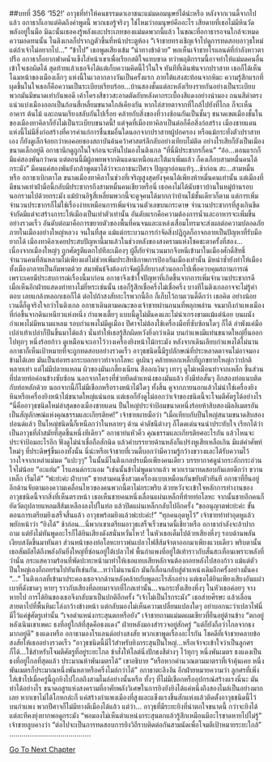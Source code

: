 ##บทที่ 356 ‘152!’
อาวุธที่ทำให้คนธรรมดาเอาชนะแม่มดอมนุษย์ได้น่ะหรือ
หลังจากเวนดี้จากไปแล้ว อกาธาก็เอาแต่คิดถึงคำพูดนี้ พวกเธอรู้จริงๆ ใช่ไหมว่าอมนุษย์คืออะไร
เสียดายที่เธอไม่มีหินวัดพลังอยู่ในมือ มิฉะนั้นเธอคงรู้พลังและประเภทของแม่มดพวกนี้แล้ว
ในขณะที่อกาธารอจนใกล้จะหมดความอดทนนั้น ไนติงเกลก็ปรากฏตัวขึ้นที่หน้าประตูห้อง “เจ้าชายทรงเชิญเจ้าไปดูการทดสอบอาวุธใหม่ แต่ถ้าเจ้าไม่อยากไป...”
“ข้าไป” เธอพูดเสียงเข้ม “นำทางข้าด้วย”
พอเห็นเจ้าชายโรแลนด์ที่กำลังหาวตาปรือ อกาธาก็อยากฟาดน้ำแข็งใส่หน้าเขาเพื่อเรียกสติใจแทบขาด ทว่าพฤติกรรมนี้อาจทำให้แม่มดคนอื่นเข้าใจเธอผิดได้ สุดท้ายแล้วเธอจึงได้แต่เก็บความคิดนี้ไว้ในใจ
ทันทีที่เดินพ้นจากปราสาท เธอก็ได้เห็นโฉมหน้าของเมืองเล็กๆ แห่งนี้ในเวลากลางวันเป็นครั้งแรก
ภายใต้แสงสะท้อนจากหิมะ ความรู้สึกแรกที่ผุดขึ้นในใจเธอก็คือความเป็นระเบียบเรียบร้อย...บ้านสองชั้นแต่ละหลังเรียงรายกันอย่างเป็นระเบียบ พวกมันมีขนาดเท่ากันพอดี เค้าโครงสีขาวสะอาดตัดกับหลังคากระเบื้องสีแดงอย่างน่ามอง ถนนสีดำตรงแน่วแบ่งเมืองออกเป็นก้อนสี่เหลี่ยมขนาดใกล้เคียงกัน หากไล่สายตาจากที่ใกล้ไปยังที่ไกล ก็จะเห็นอาคาร ต้นไม้ และถนนเรียงสลับกันไปเรื่อย คล้ายกับสิ่งของที่วางซ้อนกันเป็นชั้นๆ
ขนาดเขตเมืองชั้นในของเมืองทาคิลาก็ยังไม่เป็นระเบียบขนาดนี้!
แต่จุดที่เมืองทาคิลาเป็นต่อก็คือสิ่งก่อสร้าง เมืองชายแดนแห่งนี้ไม่มีสิ่งก่อสร้างที่ควรค่าแก่การชื่นชมอื่นใดนอกจากปราสาทผู้ปกครอง หรือแม้กระทั่งตัวปราสาทเอง ก็ยังดูเล็กจ้อยกว่าหอคอยของสถาบันค้นคว้าศาสตร์ลึกลับอย่างเทียบไม่ติด
อย่างไรเสียก็ยังเป็นเมืองขนาดเล็กอยู่ดี อกาธานึกดูถูกในใจก่อนจะหันไปมองไนติงเกล “ที่นี่มีประชากรกี่คน”
“อ้อ...ตอนแรกก็มีแค่สองพันกว่าคน แต่ตอนนี้มีผู้อพยพจากดินแดนเหนือและใต้มาเพิ่มแล้ว ก็คงเกือบสามหมื่นคนได้กระมัง”
มีคนแค่สองพันยังกล้าพูดมาได้ว่าจะเอาชนะปีศาจ ปัญญาอ่อนแท้ๆ...ช้าก่อน สะ...สามหมื่นหรือ อกาธาเบิกตาโต ขนาดเมืองทาคิลาในช่วงที่เจริญสูงสุดยังจุคนได้เพียงห้าหมื่นคนเท่านั้น แต่เมืองที่มีขนาดเท่าฝ่ามือนี้กลับมีประชากรถึงสามหมื่นคนเชียวหรือนี่ เธอคงไม่ได้นับชาวบ้านในหมู่บ้านรอบนอกรวมไปด้วยกระมัง
แม้บ้านอิฐสี่เหลี่ยมพวกนี้จะดูจุคนได้มากกว่าบ้านไม้ชั้นเดียวก็ตาม แต่การเพิ่มจำนวนประชากรก็ไม่ใช่เรื่องง่ายเหมือนการเพิ่มจำนวนตัวเลขบนกระดาษ จำนวนประชากรที่สูงเกินขีดจำกัดมีแต่จะสร้างภาระให้เมืองเป็นเท่าตัวเท่านั้น อันดับแรกคือความต้องการน้ำและอาหารจะเพิ่มขึ้นอย่างรวดเร็ว อันดับต่อมาคือการขยายตัวของพื้นที่คนจนและแหล่งเสื่อมโทรมจะส่งผลต่อความปลอดภัยภายในเมืองอย่างใหญ่หลวง จนในที่สุด แม้แต่กระบวนการกำจัดสิ่งปฏิกูลก็อาจกลายเป็นปัญหาที่รับมือยากได้
เมืองทาคิลาเคยประสบปัญหานี้มาแล้วในช่วงหลังของสงครามแห่งโชคชะตาครั้งที่สอง…เนื่องจากเมืองใหญ่ๆ ถูกศัตรูตีแตกไปทีละเมืองๆ ผู้ลี้ภัยจำนวนมากจึงหนีเข้ามาในเมืองศักดิ์สิทธิ์ จำนวนคนที่ล้นหลามไม่เพียงแต่ไม่ช่วยเพิ่มประสิทธิภาพการป้องกันเมืองเท่านั้น มิหนำซ้ำยังทำให้เมืองทั้งเมืองกลายเป็นอัมพาตด้วย สมาพันธ์จึงต้องกำจัดผู้ลี้ภัยบางส่วนออกไปเพื่อควบคุมสถานการณ์
เพราะเคยมีประสบการณ์เรื่องนี้มาก่อน อกาธาจึงเข้าใจปัญหาที่เกิดขึ้นจากการเพิ่มจำนวนประชากรดี เมื่อเห็นอีกฝ่ายแสดงท่าทางไม่ยี่หระเช่นนั้น เธอก็รู้สึกเชื่อครึ่งไม่เชื่อครึ่ง บางทีไนติงเกลอาจจะไม่รู้คำตอบ เลยแกล้งหลอกเธอก็ได้
ต่อไปถ้าสงสัยอะไรพวกนี้อีก ก็เก็บไว้ถามเวนดี้ดีกว่า เธอคิด อย่างน้อยเวนดี้ก็ดูจริงใจกว่าไนติงเกล
อกาธาเดินตามคณะของเจ้าชายผ่านถนนที่พลุกพล่าน จนมาถึงกําแพงเมืองที่ก่อขึ้นจากดินเหนียวแห่งหนึ่ง กำแพงเตี้ยๆ แบบนี้ดูไม่มั่นคงและไม่น่าเกรงขามแม้แต่น้อย บนผนังกำแพงไม่มีหนามแหลม รอบกำแพงไม่มีคูเมือง ปีศาจไม่ต้องใช้เครื่องมือที่ซับซ้อนใดๆ ก็ได้ ลำพังแค่มือเปล่าเท้าเปล่าก็ปีนขึ้นมาได้แล้ว
นั่นทำให้เธอรู้สึกผิดหวังยิ่งกว่าเดิม
บนกำแพงมีแท่นขนาดใหญ่ยื่นออกไปทุกๆ หนึ่งร้อยก้าว ดูเหมือนจะเอาไว้วางเครื่องยิงหน้าไม้กระมัง หลังจากเดินเลียบกำแพงได้ไม่นาน อกาธาก็เห็นเป้าหมายที่จะถูกทดสอบอย่างรวดเร็ว
อาวุธชนิดนี้มีรูปลักษณ์ที่ประหลาดตาจนไม่อาจมองข้ามได้เลย
มันเป็นท่อทรงกระบอกยาวทำจากโลหะ ดูเผินๆ คล้ายหอกเหล็กที่ถูกขยายใหญ่กว่าปกติหลายเท่า แต่ไม่มีปลายแหลม ผิวของมันเกลี้ยงเนียน สีออกเงินๆ เทาๆ ดูไม่เหมือนทำจากเหล็ก ชิ้นส่วนที่ปลายท่อค่อนข้างซับซ้อน นอกจากโครงที่ช่วยยึดตำแหน่งของมันแล้ว ยังมีท่อสั้นๆ อีกสองท่อแนบติดกับท่อหลักด้วย นอกจากนี้ก็ไม่มีเชือกหรือรางหน้าไม้ใดๆ ทั้งสิ้น ดูจากภายนอกแล้วไม่น่าใช่เครื่องยิงหินหรือเครื่องยิงหน้าไม้ขนาดใหญ่แน่นอน
แต่เธอก็ยังดูไม่ออกว่าเจ้าของชนิดนี้จะโจมตีศัตรูได้อย่างไร
“นี่คืออาวุธชนิดใหม่ล่าสุดของเมืองชายแดน ปืนใหญ่ประจำป้อมขนาดหนึ่งร้อยห้าสิบสองมิลลิเมตรอันเป็นสัญลักษณ์แห่งคุณธรรมและเกียรติยศ!” เจ้าชายผายมือว่า “เมื่อเทียบกับปืนใหญ่สนามขนาดสิบสองปอนด์แล้ว ปืนใหญ่ชนิดนี้ก็เหนือกว่าในหลายๆ ด้าน ค่าดัชนีต่างๆ ก็โดดเด่นจนน่าประทับใจ เรียกได้ว่าเป็นอาวุธที่ล้ำสมัยที่สุดชิ้นหนึ่งทีเดียว”
อกาธาย่นหัวคิ้ว คุณธรรมและเกียรติยศอะไรกัน แล้วไหนจะประจำป้อมอะไรอีก ฟังดูไม่น่าเชื่อถือสักนิด แล้วคำบรรยายด้านหลังก็แปร่งหูเสียเหลือเกิน มีแต่คำศัพท์ใหม่ๆ ที่ประดิษฐ์ขึ้นเองทั้งนั้น นี่น่ะหรือเจ้าชายที่เวนดี้บอกว่ามีความรู้กว้างขวางและได้รับความไว้วางใจจากเหล่าแม่มด
“แปะๆๆ” ในนั้นมีไนติงเกลปรบมือเพียงคนเดียว บรรยากาศดูน่ากระอักกระอ่วนใจไม่น้อย
“อะแฮ่ม” โรแลนด์กระแอม “เช่นนั้นข้าไม่พูดมากแล้ว พวกเรามาทดสอบกันเลยดีกว่า ขวานเหล็ก เริ่มได้”
“พ่ะย่ะค่ะ ฝ่าบาท” ชายสามคนซึ่งสวมเครื่องแบบเหมือนกันขยับตัวทันที
อกาธาที่ยืนอยู่อีกด้านจับตามองความเคลื่อนไหวของคนพวกนี้ตาไม่กระพริบ ด้วยหวังจะเข้าใจหลักการทำงานของอาวุธชนิดนี้จากสิ่งที่เห็นตรงหน้า
เธอเห็นชายคนหนึ่งเลื่อนแผ่นเหล็กที่ท้ายท่อโลหะ จากนั้นชายอีกคนก็ยัดวัตถุปลายแหลมสีส้มเหลืองลงไปในท่อ แล้วปิดแผ่นเหล็กกลับไปอีกครั้ง
“ขออนุญาตพ่ะย่ะค่ะ ขั้นตอนการเตรียมยิงเสร็จสิ้นแล้ว อาวุธพร้อมยิงแล้วพ่ะย่ะค่ะ!”
“ทุกคนอุดหูไว้” เจ้าชายทำท่าอุดหูแล้วพยักหน้าว่า “ยิงได้”
ช้าก่อน...นี่พวกเขาเตรียมอาวุธเสร็จเร็วขนาดนี้เชียวหรือ อกาธากำลังจะอ้าปากถาม แต่ยังไม่ทันพูดอะไรก็ได้ยินเสียงดังสนั่นหวั่นไหว! ในหัวเธอเต็มไปด้วยเสียงหึ่งๆ รอบด้านพลันเงียบสงัดขึ้นมาทันตา ส่วนหน้าของท่อโลหะยาวพ่นเปลวไฟสีส้มจ้าตาออกมาเพียงแวบเดียว พริบตานั้น เธอสัมผัสได้ถึงพลังอันยิ่งใหญ่ที่ซ่อนอยู่ใต้เปลวไฟ พื้นกำแพงที่อยู่ใต้เท้าราวกับสั่นสะเทือนเพราะพลังที่ว่านั่น กระแสความร้อนที่พัดปะทะหน้ามาทำให้เธอแทบเสียหลักจนต้องถอยหลังไปสองก้าว แม้แต่ตัวปืนใหญ่เองก็ถอยร่นไปทันทีเช่นกัน...ทว่าไม่นานนัก มันก็เลื่อนกลับสู่ตำแหน่งเดิมอีกครั้งอย่างมั่นคง
“...” ไนติงเกลที่เข้ามาประคองเธอจากด้านหลังคล้ายกับพูดอะไรสักอย่าง แต่เธอได้ยินเพียงเสียงอันแผ่วเบาที่ดังขาดๆ หายๆ ราวกับเสียงที่ลอยมาจากที่ไกลเท่านั้น...จนกระทั่งเสียงหึ่งๆ ในหัวเธอค่อยๆ จางหายไป การได้ยินของเธอจึงกลับมาเป็นปกติอีกครั้ง “เจ้าไม่เป็นไรกระมัง”
เธอส่ายศีรษะ แล้วเลื่อนสายตาไปที่พื้นหิมะโล่งกว้างข้างหน้า แต่กลับมองไม่เห็นความเปลี่ยนแปลงใดๆ
อย่าบอกนะว่าเปลวไฟนี่มีไว้แค่ขู่ศัตรูเท่านั้น
“เจอตำแหน่งกระสุนตกหรือยัง” เจ้าชายถามแม่มดผมเขียวที่ยืนอยู่ด้านข้าง
“ตกอยู่หลังเนินเขาเพคะ ธงที่อยู่ใกล้ที่สุดคือธงแดง” ฝ่ายหลังมองสำรวจอยู่สักครู่ “แต่ก็ยังถือว่าไกลจากธงมากอยู่ดี”
ธงแดงหรือ อกาธามองโรแลนด์อย่างสงสัย พวกเขาพูดเรื่องอะไรกัน
โชคดีที่เจ้าชายคลายข้อสงสัยให้เธออย่างรวดเร็ว “อาวุธชนิดนี้มีไว้สำหรับยิงกระสุนปืนใหญ่...หรือเจ้าจะเข้าใจว่าเป็นลูกศรก็ได้...ใช้สำหรับโจมตีศัตรูที่อยู่ระยะไกล ข้าสั่งให้ไลต์นิ่งปักธงสีต่างๆ ไว้ทุกๆ หนึ่งพันเมตร ธงแดงเป็นธงที่อยู่ไกลที่สุดแล้ว ประมาณห้าพันเมตรได้” เขาอธิบาย “หรือหากคำนวณตามมาตราที่เจ้าคุ้นเคย หนึ่งพันเมตรก็ประมาณหนึ่งพันหลาหรือครึ่งไมล์กว่าได้”
อกาธาตะลึงงัน อีกฝ่ายหมายความว่า ลูกศรที่เพิ่งใส่เข้าไปเมื่อครู่นี้ถูกยิงไปไกลถึงสามไมล์อย่างนั้นหรือ ทั้งๆ ที่ไม่มีเชือกหรืออุปกรณ์สร้างแรงนี่นะ มันทำได้อย่างไร ขนาดอสูรแห่งสงครามที่อาศัยพลังวิเศษในการยิงยังยิงได้แค่หนึ่งถึงสองไมล์เป็นอย่างมากเลย หากเขาไม่ได้โกหกล่ะก็ แค่สร้างกำแพงเมืองที่สูงและแข็งแรงขึ้นสักแห่งแล้วติดตั้งอาวุธชนิดนี้ไว้บนกำแพง พวกปีศาจก็ไม่มีทางตีเมืองได้แล้ว
แต่ว่า... อาวุธที่มีระยะยิงที่น่าตกใจขนาดนี้ กว่าจะยิงได้แต่ละทีคงยุ่งยากพอดูกระมัง
“พอมองไม่เห็นตำแหน่งกระสุนตกแล้วรู้สึกเหมือนมีอะไรขาดหายไปไม่รู้” เจ้าชายลูบคางว่า “ต่อไปจะเป็นการทดสอบการยิงวิถีราบติดต่อกันสามนัดเพื่อโจมตีเป้าหมายระยะใกล้”
………………………………….




[Go To Next Chapter]( ./269.md)